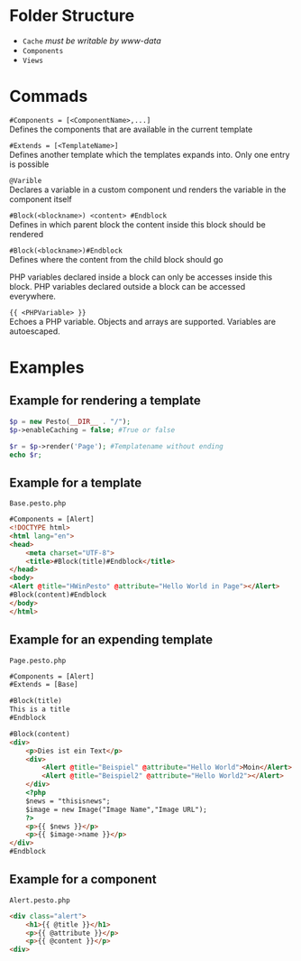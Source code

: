 # Folder Structure
- `Cache` *must be writable by www-data*
- `Components`
- `Views`

# Commads
`#Components = [<ComponentName>,...]`  
Defines the components that are available in the current template

`#Extends = [<TemplateName>]`  
Defines another template which the templates expands into. Only one entry is possible

`@Varible`  
Declares a variable in a custom component und renders the variable in the component itself

`#Block(<blockname>) <content> #Endblock`  
Defines in which parent block the content inside this block should be rendered

`#Block(<blockname>)#Endblock`  
Defines where the content from the child block should go

PHP variables declared inside a block can only be accesses inside this block. PHP variables declared outside a block can be accessed everywhere. 

`{{ <PHPVariable> }}`  
Echoes a PHP variable. Objects and arrays are supported. Variables are autoescaped.

# Examples
## Example for rendering a template
```php
$p = new Pesto(__DIR__ . "/");
$p->enableCaching = false; #True or false

$r = $p->render('Page'); #Templatename without ending
echo $r;
```

## Example for a template
`Base.pesto.php`
````html
#Components = [Alert]
<!DOCTYPE html>
<html lang="en">
<head>
    <meta charset="UTF-8">
    <title>#Block(title)#Endblock</title>
</head>
<body>
<Alert @title="HWinPesto" @attribute="Hello World in Page"></Alert>
#Block(content)#Endblock
</body>
</html>
````

## Example for an expending template
`Page.pesto.php`
````html
#Components = [Alert]
#Extends = [Base]

#Block(title)
This is a title
#Endblock

#Block(content)
<div>
	<p>Dies ist ein Text</p>
	<div>
		<Alert @title="Beispiel" @attribute="Hello World">Moin</Alert>
		<Alert @title="Beispiel2" @attribute="Hello World2"></Alert>
	</div>
	<?php
	$news = "thisisnews";
	$image = new Image("Image Name","Image URL");
	?>
    <p>{{ $news }}</p>
    <p>{{ $image->name }}</p>
</div>
#Endblock
````

## Example for a component
`Alert.pesto.php`
```html
<div class="alert">
    <h1>{{ @title }}</h1>
    <p>{{ @attribute }}</p>
    <p>{{ @content }}</p>
<div>

```